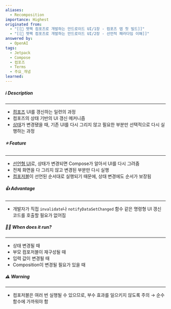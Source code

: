 ```yaml
---
aliases:
  - Recomposition
importance: Highest
originated from:
  - "[[📘 젯팩 컴포즈로 개발하는 안드로이드 UI/1장 - 컴포즈 앱 첫 빌드]]"
  - "[[📘 젯팩 컴포즈로 개발하는 안드로이드 UI/2장 - 선언적 패러다임 이해]]"
answered by:
  - OpenAI
tags:
  - Jetpack
  - Compose
  - 컴포즈
  - Terms
  - 주요_개념
learned:
---
```

##### ℹ️ Description
---
- [컴포즈](젯팩%20컴포즈.md) UI를 갱신하는 일련의 과정
- 컴포즈의 상태 기반의 UI 갱신 메커니즘
- [상태](상태.md)가 변경됐을 때, 기존 UI를 다시 그리지 않고 필요한 부분만 선택적으로 다시 실행하는 과정

##### ⭐️ Feature
---
- [선언형 UI](선언형%20UI.md)로, 상태가 변경되면 Compose가 알아서 UI를 다시 그려줌
- 전체 화면을 다 그리지 않고 변경된 부분만 다시 실행
- [컴포저블](컴포저블%20함수.md)이 선언된 순서대로 실행되기 때문에, 상태 변경에도 순서가 보장됨

##### 👍 Advantage
---
- 개발자가 직접 `invalidate`나 `notifyDataSetChanged` 함수 같은 명령형 UI 갱신 코드를 호출할 필요가 없어짐

##### 🏃‍♂️ When does it run?
---
- 상태 변경될 때
- 부모 컴포저블이 재구성될 때
- 입력 값이 변경될 때
- Composition이 변경될 필요가 있을 때

##### ⚠️ Warning
---
- 컴포저블은 여러 번 실행될 수 있으므로, 부수 효과를 일으키지 않도록 주의
  → 순수 함수에 가까워야 함
